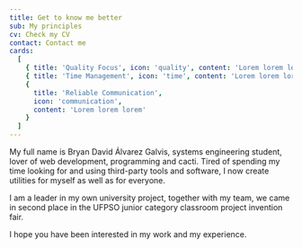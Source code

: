 ```yaml
---
title: Get to know me better
sub: My principles
cv: Check my CV
contact: Contact me
cards:
  [
    { title: 'Quality Focus', icon: 'quality', content: 'Lorem lorem lorem' },
    { title: 'Time Management', icon: 'time', content: 'Lorem lorem lorem' },
    {
      title: 'Reliable Communication',
      icon: 'communication',
      content: 'Lorem lorem lorem'
    }
  ]
---
```


My full name is Bryan David Álvarez Galvis, systems engineering student, lover of web development, programming and cacti. Tired of spending my time looking for and using third-party tools and software, I now create utilities for myself as well as for everyone.

I am a leader in my own university project, together with my team, we came in second place in the UFPSO junior category classroom project invention fair.

I hope you have been interested in my work and my experience.
